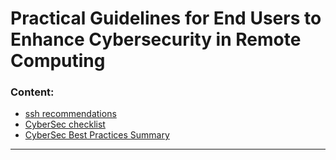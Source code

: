 # Practical Guidelines for End Users to Enhance Cybersecurity in Remote Computing

 

### Content:
  * [ssh recommendations](docs/ssh.md)
  * [CyberSec checklist](docs/cyberSec-checklist.md)
  * [CyberSec Best Practices Summary](docs/summary_BP.md)


---
